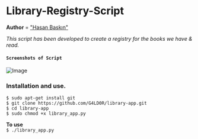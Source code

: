 # Library-Registry-Script

**Author** = ["Hasan Baskın"](https://www.hasanbaskin.com/)

	
*This script has been developed to create a registry for the books we have & read.*
<br />

#### `Screenshots of Script`

![Image](https://i.ibb.co/mzwCLQj/library-ss.png)


### Installation and use.

`$ sudo apt-get install git`<br />
`$ git clone https://github.com/G4LD0R/library-app.git`<br />
`$ cd library-app`<br />
`$ sudo chmod +x library_app.py
`

**To use**<br />
`$ ./library_app.py`
